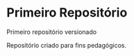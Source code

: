 # Primeiro Repositório
 Primeiro repositório versionado

 Repositório criado para fins pedagógicos.
